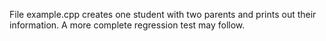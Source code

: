 File example.cpp creates one student with two parents and prints out their information. A more complete regression test may follow.
